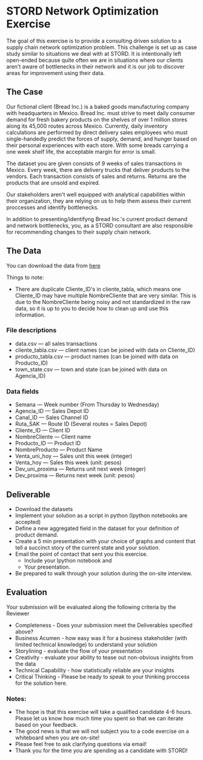 # STORD Network Optimization Exercise
The goal of this exercise is to provide a consulting driven solution to a supply chain network optimization problem. This challenge is set up as case study similar to situations we deal with at STORD. It is intentionally left open-ended because quite often we are in situations where our clients aren't aware of bottlenecks in their network and it is our job to discover areas for improvement using their data. 

## The Case 
Our fictional client (Bread Inc.) is a baked goods manufacturing company with headquarters in Mexico. Bread Inc. must strive to meet daily consumer demand for fresh bakery products on the shelves of over 1 million stores along its 45,000 routes across Mexico.
Currently, daily inventory calculations are performed by direct delivery sales employees who must single-handedly predict the forces of supply, demand, and hunger based on their personal experiences with each store. With some breads carrying a one week shelf life, the acceptable margin for error is small.

The dataset you are given consists of 9 weeks of sales transactions in Mexico. Every week, there are delivery trucks that deliver products to the vendors. Each transaction consists of sales and returns. Returns are the products that are unsold and expired. 

Our stakeholders aren't well equipped with analytical capabilities within their organization, they are relying on us to help them assess their current proccesses and identify bottlenecks. 

In addition to presenting/identifyng Bread Inc.'s current product demand and network bottlenecks, you, as a STORD consultant are also responsible for recommending changes to their supply chain network. 

## The Data

You can download the data from [here](https://drive.google.com/drive/folders/1kTPNuTRtG0SRskHQ3sgsNSBkSRSlWN0r?usp=sharing)

Things to note:

* There are duplicate Cliente_ID's in cliente_tabla, which means one Cliente_ID may have multiple NombreCliente that are very similar. This is due to the NombreCliente being noisy and not standardized in the raw data, so it is up to you to decide how to clean up and use this information. 

### File descriptions
* data.csv — all sales transactions
* cliente_tabla.csv — client names (can be joined with data on Cliente_ID)
* producto_tabla.csv — product names (can be joined with data on Producto_ID)
* town_state.csv — town and state (can be joined with data on Agencia_ID)

### Data fields
* Semana — Week number (From Thursday to Wednesday)
* Agencia_ID — Sales Depot ID
* Canal_ID — Sales Channel ID
* Ruta_SAK — Route ID (Several routes = Sales Depot)
* Cliente_ID — Client ID
* NombreCliente — Client name
* Producto_ID — Product ID
* NombreProducto — Product Name
* Venta_uni_hoy — Sales unit this week (integer)
* Venta_hoy — Sales this week (unit: pesos)
* Dev_uni_proxima — Returns unit next week (integer)
* Dev_proxima — Returns next week (unit: pesos)

## Deliverable

- Download the datasets
- Implement your solution as a script in python (Ipython notebooks are accepted)
- Define a new aggregated field in the dataset for your definition of product demand. 
- Create a 5 min presentation with your choice of graphs and content that tell a succinct story of the current state and your solution. 
- Email the point of contact that sent you this exercise. 
  * Include your Ipython notebook and 
  * Your presentation. 
- Be prepared to walk through your solution during the on-site interview. 

## Evaluation
Your submission will be evaluated along the following criteria by the Reviewer
- Completeness - Does your submission meet the Deliverables specified above?
- Business Acumen - how easy was it for a business stakeholder (with limited technical knowledge) to understand your solution
- Storylining - evaluate the flow of your presentation 
- Creativity - evaluate your ability to tease out non-obvious insights from the data 
- Technical Capability - how statistically reliable are your insights 
- Critical Thinking - Please be ready to speak to your thinking proccess for the solution here. 

### Notes:  
- The hope is that this exercise will take a qualified candidate 4-6 hours.  Please let us know how much time you spent so that we can iterate based on your feedback.  
- The good news is that we will not subject you to a code exercise on a whiteboard when you are on-site!
- Please feel free to ask clarifying questions via email!  
- Thank you for the time you are spending as a candidate with STORD!
